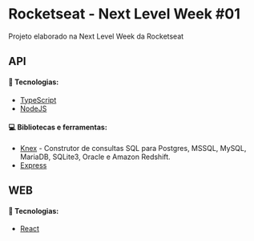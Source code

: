 # Rocketseat - Next Level Week #01
Projeto elaborado na Next Level Week da Rocketseat

## API 
#### :rocket: Tecnologias:
 - [TypeScript](https://www.typescriptlang.org/)
 - [NodeJS](https://nodejs.org/en/)
 
#### :computer: Bibliotecas e ferramentas:
- [Knex](http://knexjs.org/) - Construtor de consultas SQL para Postgres, MSSQL, MySQL, MariaDB, SQLite3, Oracle e Amazon Redshift.
- [Express](https://expressjs.com/)

## WEB 
#### :rocket: Tecnologias:
 - [React](https://reactjs.org/ "ReactJS")
